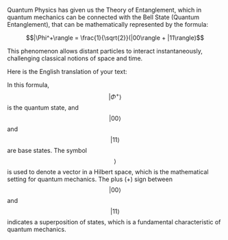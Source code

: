 
Quantum Physics has given us the Theory of Entanglement, which in quantum mechanics can be connected with the Bell State (Quantum Entanglement), that can be mathematically represented by the formula:

$$|\Phi^+\rangle = \frac{1}{\sqrt{2}}(|00\rangle + |11\rangle)$$

This phenomenon allows distant particles to interact instantaneously, challenging classical notions of space and time.

Here is the English translation of your text:


In this formula, $$|\Phi^+\rangle$$ is the quantum state, 
and $$|00\rangle$$ and $$|11\rangle$$ are base states.
The symbol $$\rangle$$ is used to denote a vector in a Hilbert space, which is the mathematical setting for quantum mechanics. 
The plus (+) sign between $$|00\rangle$$ and $$|11\rangle$$ indicates a superposition of states, which is a fundamental characteristic of quantum mechanics.




